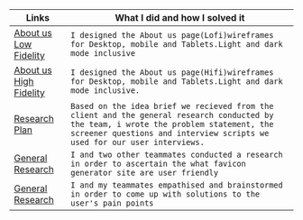 | Links                           | What I did and how I solved it                                                                                              |
| ------------------------------ | -------------------------------------------------------------------------------------------------------- |
|  <a href="https://www.figma.com/file/UD8n4zFz1JD5mZnGcDFAFU/About-us-(LOFI)?node-id=0%3A1" target="_blank">About us Low Fidelity </a>    | `I designed the About us page(Lofi)wireframes for Desktop, mobile and Tablets.Light and dark mode inclusive`
|  <a href="https://www.figma.com/file/OD69NuMZckYZUXOpNTTO6i/About-us-(HIFI)?node-id=0%3A1" target="_blank">About us High Fidelity </a>    | `I designed the About us page(Hifi)wireframes for Desktop, mobile and Tablets.Light and dark mode inclusive.`
|  <a href="https://docs.google.com/document/d/1iPOrgBsVoZLxWLDlNoKJTO68XdPQKQkox_z0x3UbDsI/edit?usp=sharing" target="_blank">Research Plan </a>    | `Based on the idea brief we recieved from the client and the general research conducted by the team, i wrote the problem statement, the screener questions and interview scripts we used for our user interviews.`
|  <a href="https://docs.google.com/document/d/1J7jvr_cC2xHMY3fqC1iIx4ISejJeYngvs3YTUyIvJDg/edit?usp=sharing" target="_blank">General Research </a>    | `I and two other teammates conducted a research in order to ascertain the what favicon generator site are user friendly`
|  <a href="https://www.figma.com/file/0WSIB3uA6NlNnvhmYq7gaI/Untitled?node-id=0%3A1" target="_blank">General Research </a>    | `I and my teammates empathised and brainstormed in order to come up with solutions to the user's pain points`
